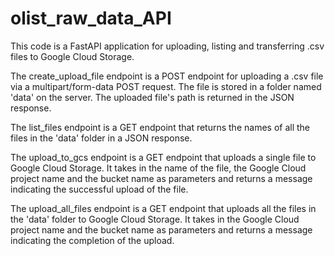 # olist_raw_data_API

This code is a FastAPI application for uploading, listing and transferring .csv files to Google Cloud Storage.

The create_upload_file endpoint is a POST endpoint for uploading a .csv file via a multipart/form-data POST request. The file is stored in a folder named 'data' on the server. The uploaded file's path is returned in the JSON response.

The list_files endpoint is a GET endpoint that returns the names of all the files in the 'data' folder in a JSON response.

The upload_to_gcs endpoint is a GET endpoint that uploads a single file to Google Cloud Storage. It takes in the name of the file, the Google Cloud project name and the bucket name as parameters and returns a message indicating the successful upload of the file.

The upload_all_files endpoint is a GET endpoint that uploads all the files in the 'data' folder to Google Cloud Storage. It takes in the Google Cloud project name and the bucket name as parameters and returns a message indicating the completion of the upload.